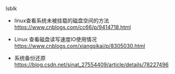 lsblk

- linux查看系统未被挂载的磁盘空间的方法
https://www.cnblogs.com/cc66/p/9414718.html

- Linux 查看磁盘读写速度IO使用情况
https://www.cnblogs.com/xiangsikai/p/8305030.html

- 系统备份还原
https://blog.csdn.net/sinat_27554409/article/details/78227496



